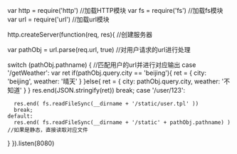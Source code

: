 var http = require('http')      //加载HTTP模块
var fs = require('fs')          //加载fs模块
var url = require('url')        //加载url模块



http.createServer(function(req, res){           //创建服务器

  var pathObj = url.parse(req.url, true)        //对用户请求的url进行处理

  switch (pathObj.pathname) {                   //匹配用户的url并进行对应输出
    case '/getWeather':
      var ret
      if(pathObj.query.city == 'beijing'){
        ret = {
          city: 'beijing',
          weather: '晴天'
        }
      }else{
        ret = {
          city: pathObj.query.city,
          weather: '不知道'
        }
      }
      res.end(JSON.stringify(ret))
      break;
    case '/user/123':

      res.end( fs.readFileSync(__dirname + '/static/user.tpl' ))          
      break;
    default:  
      res.end( fs.readFileSync(__dirname + '/static' + pathObj.pathname) )     //如果是静态，直接读取对应文件
  }
}).listen(8080)

